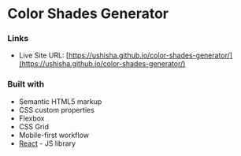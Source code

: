 # Color Shades Generator

### Links

- Live Site URL: [https://ushisha.github.io/color-shades-generator/](https://ushisha.github.io/color-shades-generator/)

### Built with

- Semantic HTML5 markup
- CSS custom properties
- Flexbox
- CSS Grid
- Mobile-first workflow
- [React](https://reactjs.org/) - JS library
